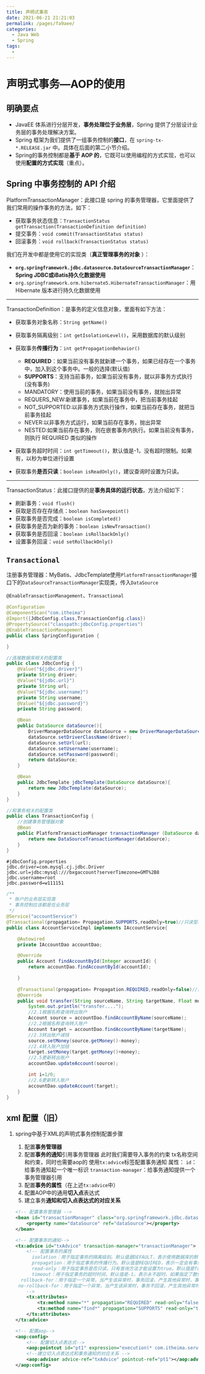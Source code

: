 ```yaml
---
title: 声明式事务
date: 2021-06-21 21:21:03
permalink: /pages/fa9aee/
categories:
  - Java Web
  - Spring
tags:
  - 
---
```

# 声明式事务—AOP的使用

## 明确要点

- JavaEE 体系进行分层开发，**事务处理位于业务层**，Spring 提供了分层设计业务层的事务处理解决方案。
- Spring 框架为我们提供了一组事务控制的**接口**，在 `spring-tx-*.RELEASE.jar` 中。具体在后面的第二小节介绍。
- Spring的事务控制都是**基于 AOP 的**，它既可以使用编程的方式实现，也可以使用**配置的方式实现**（重点）。

## Spring 中事务控制的 API 介绍

PlatformTransactionManager：此接口是 spring 的事务管理器，它里面提供了我们常用的操作事务的方法，如下：

- 获取事务状态信息：`TransactionStatus getTransaction(TransactionDefinition definition)`
- 提交事务：`void commit(TransactionStatus status)`
- 回滚事务：`void rollback(TransactionStatus status)`

我们在开发中都是使用它的实现类（**真正管理事务的对象** ）：

- **`org.springframework.jdbc.datasource.DataSourceTransactionManager`**：**Spring JDBC或iBatis持久化数据使用**
- `org.springframework.orm.hibernate5.HibernateTransactionManager`：用 Hibernate 版本进行持久化数据使用

---

TransactionDefinition：是事务的定义信息对象，里面有如下方法：

- 获取事务对象名称：`String getName()`
- 获取事务隔离级别：`int getIsolationLevel()`，采用数据库的默认级别
- 获取事务**传播行为**：`int getPropagationBehavior()`

  - **REQUIRED**：如果当前没有事务就新建一个事务，如果已经存在一个事务中，加入到这个事务中。一般的选择(默认值)
  - **SUPPORTS**：支持当前事务，如果当前没有事务，就以非事务方式执行(没有事务)
  - MANDATORY：使用当前的事务，如果当前没有事务，就抛出异常
  - REQUERS_NEW:新建事务，如果当前在事务中，把当前事务挂起
  - NOT_SUPPORTED:以非事务方式执行操作，如果当前存在事务，就把当前事务挂起
  - NEVER:以非事务方式运行，如果当前存在事务，抛出异常
  - NESTED:如果当前存在事务，则在嵌套事务内执行。如果当前没有事务，则执行 REQUIRED 类似的操作
- 获取事务超时时间：`int getTimeout()`，默认值是-1，没有超时限制。如果有，以秒为单位进行设置
- 获取事务**是否只读**：`boolean isReadOnly()`，建议查询时设置为只读。

---

TransactionStatus：此接口提供的是**事务具体的运行状态**，方法介绍如下：

- 刷新事务：`void flush()`
- 获取是否存在存储点：`boolean hasSavepoint()`
- 获取事务是否完成：`boolean isCompleted()`
- 获取事务是否为新的事务：`boolean isNewTransaction()`
- 获取事务是否回滚：`boolean isRollbackOnly()`
- 设置事务回滚：`void setRollbackOnly()`

## `Transactional`

注册事务管理器：MyBatis、JdbcTemplate使用`PlatformTransactionManager`接口下的`DataSourceTransactionManager`实现类，传入`DataSource`

`@EnableTransactionManagement`、`Transactional`

```java
@Configuration
@ComponentScan("com.itheima")
@Import({JdbcConfig.class,TransactionConfig.class})
@PropertySource("classpath:jdbcConfig.properties")
@EnableTransactionManagement
public class SpringConfiguration {

}
```

```java
//连接数据库相关的配置类
public class JdbcConfig {
    @Value("${jdbc.driver}")
    private String driver;
    @Value("${jdbc.url}")
    private String url;
    @Value("${jdbc.username}")
    private String username;
    @Value("${jdbc.password}")
    private String password;

    @Bean
    public DataSource dataSource(){
        DriverManagerDataSource dataSource = new DriverManagerDataSource();//使用spring提供的DataSource
        dataSource.setDriverClassName(driver);
        dataSource.setUrl(url);
        dataSource.setUsername(username);
        dataSource.setPassword(password);
        return dataSource;
    }

    @Bean
    public JdbcTemplate jdbcTemplate(DataSource dataSource){
        return new JdbcTemplate(dataSource);
    }
}
```

```java
//和事务相关的配置类
public class TransactionConfig {
    //创建事务管理器对象
    @Bean 
    public PlatformTransactionManager transactionManager (DataSource dataSource){
        return new DataSourceTransactionManager(dataSource);
    }
}
```

```properties
#jdbcConfig.properties
jdbc.driver=com.mysql.cj.jdbc.Driver
jdbc.url=jdbc:mysql:///bxgaccount?serverTimezone=GMT%2B8
jdbc.username=root
jdbc.password=w111151
```

```java
/**
 * 账户的业务层实现类
 * 事务控制应该都是在业务层
 */
@Service("accountService")
@Transactional(propagation= Propagation.SUPPORTS,readOnly=true)//只读型事务的配置
public class AccountServiceImpl implements IAccountService{

    @Autowired
    private IAccountDao accountDao;

    @Override
    public Account findAccountById(Integer accountId) {
        return accountDao.findAccountById(accountId);

    }
  
    @Transactional(propagation= Propagation.REQUIRED,readOnly=false)//需要的是读写型事务配置，默认为那俩参数
    @Override
    public void transfer(String sourceName, String targetName, Float money) {
        System.out.println("transfer....");
        //2.1根据名称查询转出账户
        Account source = accountDao.findAccountByName(sourceName);
        //2.2根据名称查询转入账户
        Account target = accountDao.findAccountByName(targetName);
        //2.3转出账户减钱
        source.setMoney(source.getMoney()-money);
        //2.4转入账户加钱
        target.setMoney(target.getMoney()+money);
        //2.5更新转出账户
        accountDao.updateAccount(source);

        int i=1/0;
        //2.6更新转入账户
        accountDao.updateAccount(target);
    }
}
```

## xml 配置（旧）

1. spring中基于XML的声明式事务控制配置步骤

   1. 配置**事务管理器**
   2. 配置**事务的通知**引用事务管理器
      此时我们需要导入事务的约束 tx名称空间和约束，同时也需要aop的
      使用`tx:advice`标签配置事务通知
      属性：
      `id`：给事务通知起一个唯一标识
      `transaction-manager`：给事务通知提供一个事务管理器引用
   3. 配置**事务的属性**（在上述`tx:advice`中）
   4. 配置AOP中的通用**切入点**表达式
   5. 建立事务**通知和切入点表达式的对应关系**

   ```xml
   <!-- 配置事务管理器 -->
   <bean id="transactionManager" class="org.springframework.jdbc.datasource.DataSourceTransactionManager">
       <property name="dataSource" ref="dataSource"></property>
   </bean>

   <!-- 配置事务的通知-->
   <tx:advice id="txAdvice" transaction-manager="transactionManager">
       <!-- 配置事务的属性
         isolation：用于指定事务的隔离级别。默认值是DEFAULT，表示使用数据库的默认隔离级别。
         propagation：用于指定事务的传播行为。默认值是REQUIRED，表示一定会有事务，增删改的选择。查询方法可以选择SUPPORTS。
         read-only：用于指定事务是否只读。只有查询方法才能设置为true。默认值是false，表示读写。
         timeout：用于指定事务的超时时间，默认值是-1，表示永不超时。如果指定了数值，以秒为单位。
     rollback-for：用于指定一个异常，当产生该异常时，事务回滚，产生其他异常时，事务不回滚。没有默认值。表示任何异常都回滚。
    no-rollback-for：用于指定一个异常，当产生该异常时，事务不回滚，产生其他异常时事务回滚。没有默认值。表示任何异常都回滚。
       -->
       <tx:attributes>
           <tx:method name="*" propagation="REQUIRED" read-only="false"/>
           <tx:method name="find*" propagation="SUPPORTS" read-only="true"></tx:method>
       </tx:attributes>
   </tx:advice>

   <!-- 配置aop-->
   <aop:config>
       <!-- 配置切入点表达式-->
       <aop:pointcut id="pt1" expression="execution(* com.itheima.service.impl.*.*(..))"></aop:pointcut>
       <!--建立切入点表达式和事务通知的对应关系 -->
       <aop:advisor advice-ref="txAdvice" pointcut-ref="pt1"></aop:advisor>
   </aop:config>
   ```